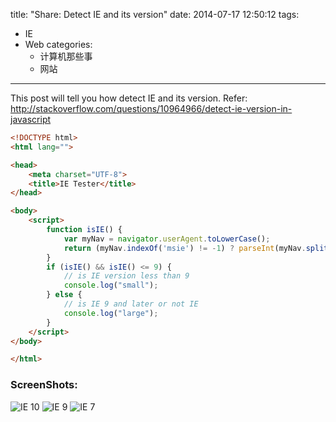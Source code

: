 title: "Share: Detect IE and its version"
date: 2014-07-17 12:50:12
tags:
 - IE
 - Web
categories:
   - 计算机那些事
   - 网站
---
This post will tell you how detect IE and its version.
Refer: http://stackoverflow.com/questions/10964966/detect-ie-version-in-javascript
<!-- more -->

```html
<!DOCTYPE html>
<html lang="">

<head>
    <meta charset="UTF-8">
    <title>IE Tester</title>
</head>

<body>
    <script>
        function isIE() {
            var myNav = navigator.userAgent.toLowerCase();
            return (myNav.indexOf('msie') != -1) ? parseInt(myNav.split('msie')[1]) : false;
        }
        if (isIE() && isIE() <= 9) {
            // is IE version less than 9
            console.log("small");
        } else {
            // is IE 9 and later or not IE
            console.log("large");
        }
    </script>
</body>

</html>
```
### ScreenShots:
![IE 10](https://dn-myblog.qbox.me/img/blog/ie10.png "IE 10")
![IE 9](https://dn-myblog.qbox.me/img/blog/ie9.png "IE 9")
![IE 7](https://dn-myblog.qbox.me/img/blog/ie7.png "IE 7")
